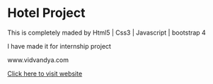<h1>Hotel Project</h1>
<p>This is completely maded by Html5<i class="fab fa-html5"></i> | Css3<i class="fab fa-css3"></i> | Javascript<i class="fab fa-js"></i> | bootstrap 4<i class="fab fa-bootstrap"></i></p>
<p>I have made it for internship project </p>
<p>www.vidvandya.com</p>

<a href="https://DharanGokul.github.io/Hotel">Click here to visit website</a>
